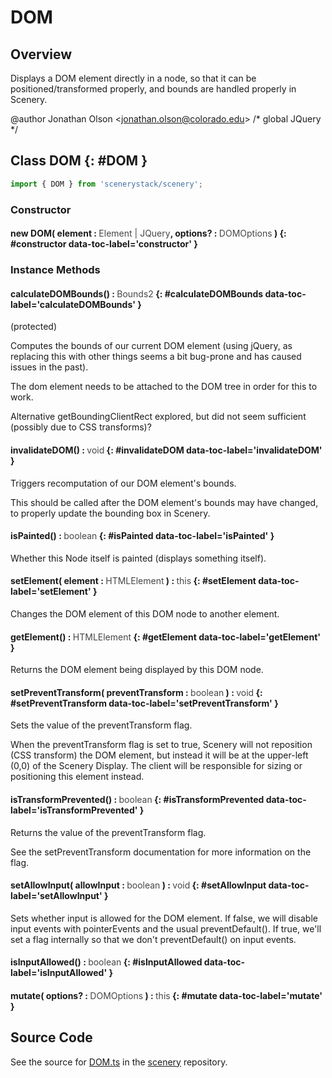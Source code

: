 # DOM

## Overview

Displays a DOM element directly in a node, so that it can be positioned/transformed properly, and bounds are handled properly in Scenery.

@author Jonathan Olson &lt;jonathan.olson@colorado.edu&gt;
/* global JQuery */

## Class DOM {: #DOM }


```js
import { DOM } from 'scenerystack/scenery';
```
### Constructor

#### new DOM( element : <span style="font-weight: 400; opacity: 80%;">Element | JQuery</span>, options? : <span style="font-weight: 400; opacity: 80%;">DOMOptions</span> ) {: #constructor data-toc-label='constructor' }

### Instance Methods

#### calculateDOMBounds() : <span style="font-weight: 400; opacity: 80%;">Bounds2</span> {: #calculateDOMBounds data-toc-label='calculateDOMBounds' }

(protected)

Computes the bounds of our current DOM element (using jQuery, as replacing this with other things seems a bit
bug-prone and has caused issues in the past).

The dom element needs to be attached to the DOM tree in order for this to work.

Alternative getBoundingClientRect explored, but did not seem sufficient (possibly due to CSS transforms)?

#### invalidateDOM() : <span style="font-weight: 400; opacity: 80%;">void</span> {: #invalidateDOM data-toc-label='invalidateDOM' }

Triggers recomputation of our DOM element's bounds.

This should be called after the DOM element's bounds may have changed, to properly update the bounding box
in Scenery.

#### isPainted() : <span style="font-weight: 400; opacity: 80%;">boolean</span> {: #isPainted data-toc-label='isPainted' }

Whether this Node itself is painted (displays something itself).

#### setElement( element : <span style="font-weight: 400; opacity: 80%;">HTMLElement</span> ) : <span style="font-weight: 400; opacity: 80%;">this</span> {: #setElement data-toc-label='setElement' }

Changes the DOM element of this DOM node to another element.

#### getElement() : <span style="font-weight: 400; opacity: 80%;">HTMLElement</span> {: #getElement data-toc-label='getElement' }

Returns the DOM element being displayed by this DOM node.

#### setPreventTransform( preventTransform : <span style="font-weight: 400; opacity: 80%;">boolean</span> ) : <span style="font-weight: 400; opacity: 80%;">void</span> {: #setPreventTransform data-toc-label='setPreventTransform' }

Sets the value of the preventTransform flag.

When the preventTransform flag is set to true, Scenery will not reposition (CSS transform) the DOM element, but
instead it will be at the upper-left (0,0) of the Scenery Display. The client will be responsible for sizing or
positioning this element instead.

#### isTransformPrevented() : <span style="font-weight: 400; opacity: 80%;">boolean</span> {: #isTransformPrevented data-toc-label='isTransformPrevented' }

Returns the value of the preventTransform flag.

See the setPreventTransform documentation for more information on the flag.

#### setAllowInput( allowInput : <span style="font-weight: 400; opacity: 80%;">boolean</span> ) : <span style="font-weight: 400; opacity: 80%;">void</span> {: #setAllowInput data-toc-label='setAllowInput' }

Sets whether input is allowed for the DOM element. If false, we will disable input events with pointerEvents and
the usual preventDefault(). If true, we'll set a flag internally so that we don't preventDefault() on input events.

#### isInputAllowed() : <span style="font-weight: 400; opacity: 80%;">boolean</span> {: #isInputAllowed data-toc-label='isInputAllowed' }

#### mutate( options? : <span style="font-weight: 400; opacity: 80%;">DOMOptions</span> ) : <span style="font-weight: 400; opacity: 80%;">this</span> {: #mutate data-toc-label='mutate' }



## Source Code

See the source for [DOM.ts](https://github.com/phetsims/scenery/blob/main/js/nodes/DOM.ts) in the [scenery](https://github.com/phetsims/scenery) repository.
